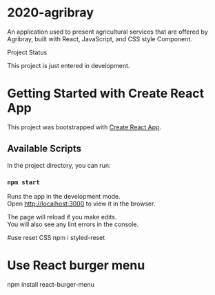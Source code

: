 # 2020-agribray

An application used to present agricultural services that are offered by Agribray, built with React, JavaScript, and CSS style Component.

Project Status

This project is just entered in development. 

# Getting Started with Create React App

This project was bootstrapped with [Create React App](https://github.com/facebook/create-react-app).

## Available Scripts

In the project directory, you can run:

### `npm start`

Runs the app in the development mode.\
Open [http://localhost:3000](http://localhost:3000) to view it in the browser.

The page will reload if you make edits.\
You will also see any lint errors in the console.

#use reset CSS
npm i styled-reset

# Use React burger menu
npm install react-burger-menu

